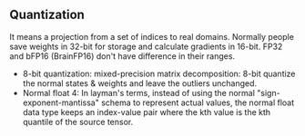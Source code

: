 ## Quantization
It means a projection from a set of indices to real domains. Normally people save weights in 32-bit for storage and calculate gradients in 16-bit. 
FP32 and bFP16 (BrainFP16) don't have difference in their ranges.

- 8-bit quantization: mixed-precision matrix decomposition: 8-bit quantize the normal states & weights and leave the outliers unchanged.
- Normal float 4: In layman's terms, instead of using the normal "sign-exponent-mantissa" schema to represent actual values, the normal float data type keeps an index-value
pair where the kth value is the kth quantile of the source tensor.
